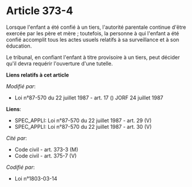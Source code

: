# Article 373-4

Lorsque l'enfant a été confié à un tiers, l'autorité parentale continue d'être exercée par les père et mère ; toutefois, la
personne à qui l'enfant a été confié accomplit tous les actes usuels relatifs à sa surveillance et à son éducation.

Le tribunal, en confiant l'enfant à titre provisoire à un tiers, peut décider qu'il devra requérir l'ouverture d'une tutelle.

**Liens relatifs à cet article**

_Modifié par_:

  - Loi n°87-570 du 22 juillet 1987 - art. 17 () JORF 24 juillet 1987

**Liens**:

  - SPEC_APPLI: Loi n°87-570 du 22 juillet 1987 - art. 29 (V)
  - SPEC_APPLI: Loi n°87-570 du 22 juillet 1987 - art. 30 (V)

_Cité par_:

  - Code civil - art. 373-3 (M)
  - Code civil - art. 375-7 (V)

_Codifié par_:

  - Loi n°1803-03-14
